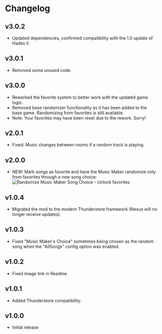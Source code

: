 # Changelog

## v3.0.2

<!--Releasenotes start-->
- Updated dependencies, confirmed compatibility with the 1.0 update of Hades II.
<!--Releasenotes end-->

## v3.0.1

- Removed some unused code.

## v3.0.0

- Reworked the favorite system to better work with the updated game logic.
- Removed base randomizer functionality as it has been added to the base game. Randomizing from favorites is still available.
- Note: Your favorites may have been reset due to the rework. Sorry!

## v2.0.1

- Fixed: Music changes between rooms if a random track is playing.

## v2.0.0

- NEW: Mark songs as favorite and have the Music Maker randomize only from favorites through a new song choice:
![Randomize Music Maker Song Choice - Unlock favorites](https://github.com/user-attachments/assets/09733994-5346-44eb-988e-af1f039a8faa)

## v1.0.4

- Migrated the mod to the modern Thunderstore framework (Nexus will no longer receive updates).

## v1.0.3

- Fixed "Music Maker's Choice" sometimes being chosen as the random song when the "AllSongs" config option was enabled.

## v1.0.2

- Fixed image link in Readme.

## v1.0.1

- Added Thunderstore compatibility.

## v1.0.0

- Initial release